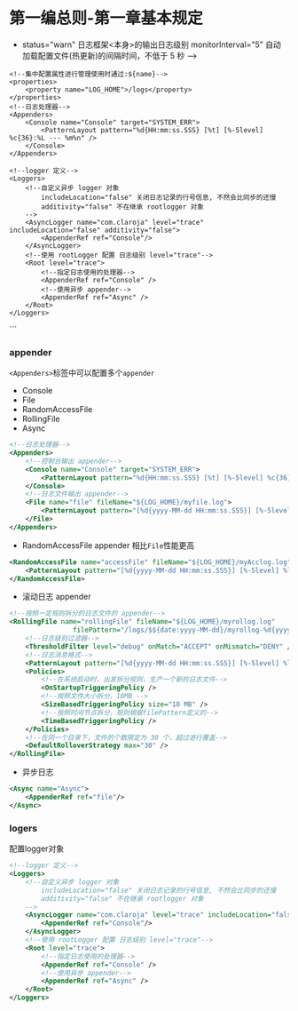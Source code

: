 # 第一编总则-第一章基本规定

-
    status="warn" 日志框架<本身>的输出日志级别
    monitorInterval="5" 自动加载配置文件(热更新)的间隔时间，不低于 5 秒
-->
<Configuration status="debug" monitorInterval="5">

    <!--集中配置属性进行管理使用时通过:${name}-->
    <properties>
        <property name="LOG_HOME">/logs</property>
    </properties>
    <!--日志处理器-->
    <Appenders>
        <Console name="Console" target="SYSTEM_ERR">
            <PatternLayout pattern="%d{HH:mm:ss.SSS} [%t] [%-5level] %c{36}:%L --- %m%n" />
        </Console>
    </Appenders>

    <!--logger 定义-->
    <Loggers>
        <!--自定义异步 logger 对象
            includeLocation="false" 关闭日志记录的行号信息, 不然会比同步的还慢
            additivity="false" 不在继承 rootlogger 对象
        -->
        <AsyncLogger name="com.claroja" level="trace" includeLocation="false" additivity="false">
            <AppenderRef ref="Console"/>
        </AsyncLogger>
        <!--使用 rootLogger 配置 日志级别 level="trace"-->
        <Root level="trace">
            <!--指定日志使用的处理器-->
            <AppenderRef ref="Console" />
            <!--使用异步 appender-->
            <AppenderRef ref="Async" />
        </Root>
    </Loggers>
</Configuration>
```

### appender
`<Appenders>`标签中可以配置多个`appender`

- Console
- File
- RandomAccessFile
- RollingFile
- Async

```xml
<!--日志处理器-->
<Appenders>
    <!--控制台输出 appender-->
    <Console name="Console" target="SYSTEM_ERR">
        <PatternLayout pattern="%d{HH:mm:ss.SSS} [%t] [%-5level] %c{36}:%L --- %m%n" />
    </Console>
    <!--日志文件输出 appender-->
    <File name="file" fileName="${LOG_HOME}/myfile.log">
        <PatternLayout pattern="[%d{yyyy-MM-dd HH:mm:ss.SSS}] [%-5level] %l %c{36} - %m%n" />
    </File>
</Appenders>
```


- RandomAccessFile appender
相比`File`性能更高
```xml
<RandomAccessFile name="accessFile" fileName="${LOG_HOME}/myAcclog.log">
    <PatternLayout pattern="[%d{yyyy-MM-dd HH:mm:ss.SSS}] [%-5level] %l %c{36} - %m%n" />
</RandomAccessFile>
```

- 滚动日志 appender
```xml
<!--按照一定规则拆分的日志文件的 appender-->
<RollingFile name="rollingFile" fileName="${LOG_HOME}/myrollog.log"
                filePattern="/logs/$${date:yyyy-MM-dd}/myrollog-%d{yyyy-MM-dd-HH-mm}-%i.log">
    <!--日志级别过滤器-->
    <ThresholdFilter level="debug" onMatch="ACCEPT" onMismatch="DENY" />
    <!--日志消息格式-->
    <PatternLayout pattern="[%d{yyyy-MM-dd HH:mm:ss.SSS}] [%-5level] %l %c{36} - %msg%n" />
    <Policies>
        <!--在系统启动时，出发拆分规则，生产一个新的日志文件-->
        <OnStartupTriggeringPolicy />
        <!--按照文件大小拆分，10MB -->
        <SizeBasedTriggeringPolicy size="10 MB" />
        <!--按照时间节点拆分，规则根据filePattern定义的-->
        <TimeBasedTriggeringPolicy />
    </Policies>
    <!--在同一个目录下，文件的个数限定为 30 个，超过进行覆盖-->
    <DefaultRolloverStrategy max="30" />
</RollingFile>
```


- 异步日志
```xml
<Async name="Async">
    <AppenderRef ref="file"/>
</Async>
```

### logers
配置logger对象
```xml
<!--logger 定义-->
<Loggers>
    <!--自定义异步 logger 对象
        includeLocation="false" 关闭日志记录的行号信息, 不然会比同步的还慢
        additivity="false" 不在继承 rootlogger 对象
    -->
    <AsyncLogger name="com.claroja" level="trace" includeLocation="false" additivity="false">
        <AppenderRef ref="Console"/>
    </AsyncLogger>
    <!--使用 rootLogger 配置 日志级别 level="trace"-->
    <Root level="trace">
        <!--指定日志使用的处理器-->
        <AppenderRef ref="Console" />
        <!--使用异步 appender-->
        <AppenderRef ref="Async" />
    </Root>
</Loggers>
```